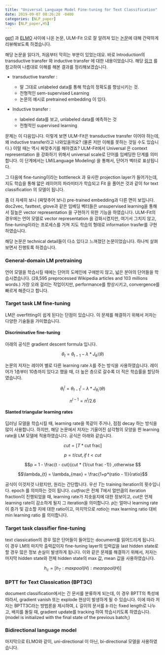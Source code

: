```yaml
---
title: "Universal Language Model Fine-tuning for Text Classification"
date: 2019-09-07 08:26:28 -0400
categories: [NLP_paper]
tags: [NLP_paper,HS]
---
```


[gpt1](https://hskimim.github.io/Improving-Language-Understanding-by-Generative-Pre-training/) 과 [ELMO](https://hskimim.github.io/Deep-contextualized-word-representations/) 사이에 나온 논문, ULM-Fit 으로 잘 알려져 있는 [논문](https://arxiv.org/pdf/1801.06146.pdf)에 대해 간략하게 리뷰해보도록 하겠습니다.

해당 논문을 읽다가, 처음부터 막히는 부분이 있었는데요. 바로 Introduction의 transductive transfer 와 inductive transfer 에 대한 내용이었습니다. 해당 [링크](https://www.quora.com/What-is-the-difference-between-inductive-and-transductive-learning) 를 참고하여 나름대로 이해를 해본 결과를 정리해보겠습니다.

- transductive transfer :
  - 말 그대로 unlabeled data를 통해 학습의 정확도를 향상시키는 것.
  - 전형적인 sem-supervised Learning
  - 논문의 예시로 pretrained embedding 이 있다.

- Inductive transfer :
  - labeled data를 보고, unlabeled data를 예측하는 것
  - 전형적인 supervised learning

문제는 이 다음입니다. 이렇게 보면 ULM-Fit은 transductive transfer 이어야 하는데, 왜 inductive transfer라고 나와있을까요? (물론 저만 이해를 못하는 것일 수도 있습니다.)
이럴 때는 역시 짜맞추기를 해야겠죠? ULM-Fit에서 Universal 은 context representation 을 강화하기 위해서 universal scale로 단어를 임베딩한 단계를 의미합니다. 이 단계에서는 LM(Language Modeling) 을 통해서, 단어가 벡터로 표상됩니다.

그 다음에 fine-tuning이라는 bottleneck 과 유사한 projection layer가 들어가는데, 지도 학습을 통해 얇은 레이어의 파라미터가 학습되고 Fit 을 풀어쓴 것과 같이 for text classification 의 모델이 됩니다.

좀 더 자세히 보니 (짜맞추어 보니) pre-trained embedding과 다른 면이 보입니다. doc2vec, fasttext, glove과 같은 임베딩 벡터들은 unsupervised learning을 통해서 질높은 vector representation 을 구현하기 위한 기능을 하였습니다. ULM-Fit의 경우에는 언어 모델로 vector representation 을 강화시켰지만, 여기서 그치지 않고, fine-tuning이라는 프로세스를 거쳐 지도 학습의 형태로 information trasfer를 구현하였습니다.

해당 논문은 technical detail들이 다소 있다고 느껴졌던 논문이었습니다. 하나씩 살펴보면서 진행토록 하겠습니다.

### General-domain LM pretraining

언어 모델을 학습시킬 때에는 단어의 도메인에 구애받지 않고, 넓은 분야의 단어들을 학습시켰습니다. (28,595 preprocessed Wikipedia articles and 103 millions words.) 가장 오래 걸리는 작업이지만, performance를 향상시키고, convergence를 빠르게 해준다고 합니다.

### Target task LM fine-tuning
LM은 overfitting이 쉽게 된다는 단점이 있습니다. 이 문제를 해결하기 위해서 저자는 다양한 기술들을 가미했습니다.

#### Discriminative fine-tuning

아래의 공식은 gradient descent formula 입니다.

$$\theta_{t} = \theta_{t-1} - \lambda * J_{\theta^{'}}(\theta)$$

논문의 저자는 레이어 별로 다른 learning rate $\lambda$를 주는 방식을 사용하였습니다. 레이어가 1층부터 10층까지 있다고 했을 때, 더 높은 층으로 갈수록 더 적은 학습률을 할당하였습니다.

$$\theta_{t}^{l} = \theta_{t-1}^{l} - \lambda * J_{\theta_{l}^{'}}(\theta)$$

$$n^{l-1} = n^{l} / 2.6$$

#### Slanted triangular learning rates
딥러닝 모델을 학습시킬 때, learning rate을 똑같이 주거나, 점점 decay 하는 방식을 많이 사용합니다. 하지만, 해당 논문에서 저자는 기울어진 삼각형의 모양을 띈 learning rate을 LM 모델에 적용하였습니다. 공식은 아래와 같습니다.

$$cut = [T * \text{cut frac}]$$

$$ p = t/cut,  if\ t < cut$$

$$p = 1 - \frac{t - cut}{cut * (1/cut frac -1)} ,otherwise $$

$$\lambda_{t} = \lambda_{max} = \frac{1+p*(ratio - 1)}{ratio}$$


공식이 이것저것 나왔지만, 원리는 간단합니다. 우선 $T$는 training iteration의 횟수입니다. epoch 를 의미하는 것이 됩니다. $cut frac$은 전체 $T$에서 얼만큼의 iteration fraction이 진행되었을 때, learning rate가 치솟을지에 대한 정보이고, $cut$은 언제 learning rate이 감소하게 될지 그 iteration을 의미합니다. $p$는 얼마나 learning rate이 증가 및 감소할 지에 대한 ratio이고, 마지막으로 $ratio$는 max learning ratio 대비 min learning ratio 를 의미합니다.

###  Target task classifier fine-tuning

text classication의 경우 많은 단어들이 들어있는 document를 읽어드리게 됩니다. 이 경우 LM의 마지막 출력값이자 fine-tuning layer의 입력값을 last hidden state로 할 경우 많은 정보 손실이 발생하게 됩니다. 이와 같은 문제를 해결하기 위해서, 저자는 마지막 hidden state와 전체 hidden state의 max 값, mean 값을 사용하였습니다.

$$h_{c} = [h_{T}:maxpool(H):meanpool(H)]$$

### BPTT for Text Classication  (BPT3C)
document classification에서는 긴 문서를 분류하게 되는데, 이 경우 BPTT의 특성에 따라서, gradient vanish 또는 explode 현상이 발생하게 될 수 있습니다. 이에 따라 저자는 BPTT3C라는 방법론을 제시하여, $L$ 길이의 문서를 $b$ 라는 fixed length로 나누고, 배치를 돌릴 때, gradient update를 tracking 하여 학습시키도록 하였습니다. (model is initialized with the final state of the previous batch;)

### Bidirectional language model
마지막으로 ELMO와 같이, uni-directional 이 아닌, bi-directional 모델을 사용하였습니다.
